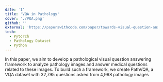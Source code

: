 ```yaml
---
date: '1'
title: 'VQA in Pathology'
cover: './VQA.png'
github: ''
external: 'https://paperswithcode.com/paper/towards-visual-question-answering-on'
tech:
  - Pytorch
  - Pathology Dataset
  - Python
---
```


In this paper, we aim to develop a pathological visual question answering framework to analyze pathology images and answer medical questions related to these images.
To build such a framework, we create PathVQA, a VQA dataset with 32,795 questions asked from 4,998 pathology images

